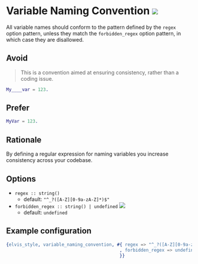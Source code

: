# Variable Naming Convention ![](https://img.shields.io/badge/BEAM-yes-orange)

All variable names should conform to the pattern defined by the `regex` option pattern, unless they
match the `forbidden_regex` option pattern, in which case they are disallowed.

## Avoid

> This is a convention aimed at ensuring consistency, rather than a coding issue.

```erlang
My____var = 123.
```

## Prefer

```erlang
MyVar = 123.
```

## Rationale

By defining a regular expression for naming variables you increase consistency across your codebase.

## Options

- `regex :: string()`
  - default: `"^_?([A-Z][0-9a-zA-Z]*)$"`
- `forbidden_regex :: string() | undefined` [![](https://img.shields.io/badge/since-4.0.0-blue)](https://github.com/inaka/elvis_core/releases/tag/4.0.0)
  - default: `undefined`

## Example configuration

```erlang
{elvis_style, variable_naming_convention, #{ regex => "^_?([A-Z][0-9a-zA-Z]*)$"
                                           , forbidden_regex => undefined
                                           }}
```
